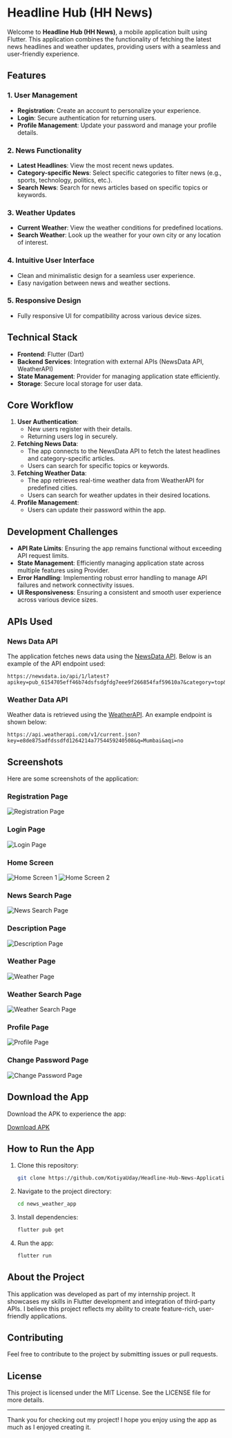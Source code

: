 # Headline Hub (HH News)

Welcome to **Headline Hub (HH News)**, a mobile application built using Flutter. This application combines the functionality of fetching the latest news headlines and weather updates, providing users with a seamless and user-friendly experience.

## Features

### 1. User Management
- **Registration**: Create an account to personalize your experience.
- **Login**: Secure authentication for returning users.
- **Profile Management**: Update your password and manage your profile details.

### 2. News Functionality
- **Latest Headlines**: View the most recent news updates.
- **Category-specific News**: Select specific categories to filter news (e.g., sports, technology, politics, etc.).
- **Search News**: Search for news articles based on specific topics or keywords.

### 3. Weather Updates
- **Current Weather**: View the weather conditions for predefined locations.
- **Search Weather**: Look up the weather for your own city or any location of interest.

### 4. Intuitive User Interface
- Clean and minimalistic design for a seamless user experience.
- Easy navigation between news and weather sections.

### 5. Responsive Design
- Fully responsive UI for compatibility across various device sizes.

## Technical Stack
- **Frontend**: Flutter (Dart)
- **Backend Services**: Integration with external APIs (NewsData API, WeatherAPI)
- **State Management**: Provider for managing application state efficiently.
- **Storage**: Secure local storage for user data.

## Core Workflow
1. **User Authentication**: 
   - New users register with their details.
   - Returning users log in securely.
2. **Fetching News Data**:
   - The app connects to the NewsData API to fetch the latest headlines and category-specific articles.
   - Users can search for specific topics or keywords.
3. **Fetching Weather Data**:
   - The app retrieves real-time weather data from WeatherAPI for predefined cities.
   - Users can search for weather updates in their desired locations.
4. **Profile Management**:
   - Users can update their password within the app.

## Development Challenges
- **API Rate Limits**: Ensuring the app remains functional without exceeding API request limits.
- **State Management**: Efficiently managing application state across multiple features using Provider.
- **Error Handling**: Implementing robust error handling to manage API failures and network connectivity issues.
- **UI Responsiveness**: Ensuring a consistent and smooth user experience across various device sizes.

## APIs Used

### News Data API
The application fetches news data using the [NewsData API](https://newsdata.io/). Below is an example of the API endpoint used:
```plaintext
https://newsdata.io/api/1/latest?apikey=pub_6154705eff46b74dsfsdgfdg7eee9f266854faf59610a7&category=top&language=en
```

### Weather Data API
Weather data is retrieved using the [WeatherAPI](https://www.weatherapi.com/). An example endpoint is shown below:
```plaintext
https://api.weatherapi.com/v1/current.json?key=e8de875adfdssdfd1264214a7754459240508&q=Mumbai&aqi=no
```

## Screenshots
Here are some screenshots of the application:
### Registration Page
![Registration Page](https://github.com/KotiyaUday/Headline-Hub-News-Application/blob/main/assets/Application%20Image/Registration%20Page.jpeg)
### Login Page
![Login Page](https://github.com/KotiyaUday/Headline-Hub-News-Application/blob/main/assets/Application%20Image/Login%20Page.jpeg)
### Home Screen 
![Home Screen 1](https://github.com/KotiyaUday/Headline-Hub-News-Application/blob/main/assets/Application%20Image/Home%20Page%201.jpeg)
![Home Screen 2](https://github.com/KotiyaUday/Headline-Hub-News-Application/blob/main/assets/Application%20Image/Home%20Page%202.jpeg)
### News Search Page
![News Search Page](https://github.com/KotiyaUday/Headline-Hub-News-Application/blob/main/assets/Application%20Image/Search%20Page.jpeg)
### Description Page
![Description Page](https://github.com/KotiyaUday/Headline-Hub-News-Application/blob/main/assets/Application%20Image/Description%20Page.jpeg)
### Weather Page
![Weather Page](https://github.com/KotiyaUday/Headline-Hub-News-Application/blob/main/assets/Application%20Image/Weather%20Page.jpeg)
### Weather Search Page
![Weather Search Page](https://github.com/KotiyaUday/Headline-Hub-News-Application/blob/main/assets/Application%20Image/Weather%20Search%20Page.jpeg)
### Profile Page
![Profile Page](https://github.com/KotiyaUday/Headline-Hub-News-Application/blob/main/assets/Application%20Image/Profile%20Page.jpeg)
### Change Password Page
![Change Password Page](https://github.com/KotiyaUday/Headline-Hub-News-Application/blob/main/assets/Application%20Image/Change%20Password%20Page.jpeg)

## Download the App
Download the APK to experience the app:

[Download APK](https://github.com/KotiyaUday/Headline-Hub-News-Application/raw/refs/heads/main/assets/APK/app-release.apk)

## How to Run the App
1. Clone this repository:
   ```bash
   git clone https://github.com/KotiyaUday/Headline-Hub-News-Application.git
   ```
2. Navigate to the project directory:
   ```bash
   cd news_weather_app
   ```
3. Install dependencies:
   ```bash
   flutter pub get
   ```
4. Run the app:
   ```bash
   flutter run
   ```

## About the Project
This application was developed as part of my internship project. It showcases my skills in Flutter development and integration of third-party APIs. I believe this project reflects my ability to create feature-rich, user-friendly applications.


## Contributing
Feel free to contribute to the project by submitting issues or pull requests.

## License
This project is licensed under the MIT License. See the LICENSE file for more details.

-------

Thank you for checking out my project! I hope you enjoy using the app as much as I enjoyed creating it.

